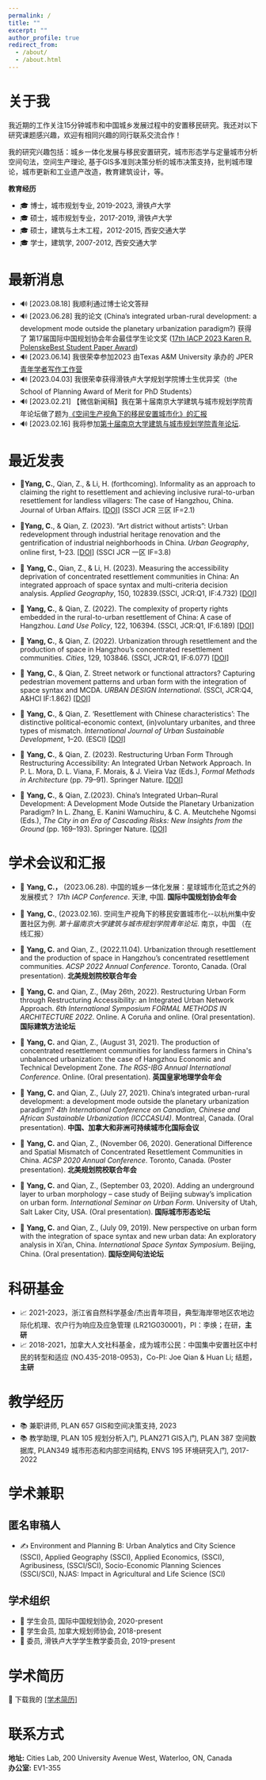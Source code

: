 ```yaml
---
permalink: /
title: ""
excerpt: ""
author_profile: true
redirect_from: 
  - /about/
  - /about.html
---
```


# 关于我
我近期的工作关注15分钟城市和中国城乡发展过程中的安置移民研究。我还对以下研究课题感兴趣，欢迎有相同兴趣的同行联系交流合作！

我的研究兴趣包括：城乡一体化发展与移民安置研究，城市形态学与定量城市分析 空间句法，空间生产理论, 基于GIS多准则决策分析的城市决策支持，批判城市理论，城市更新和工业遗产改造，教育建筑设计，等。

**教育经历**      
- 🎓 博士，城市规划专业, 2019-2023, 滑铁卢大学     
- 🎓 硕士，城市规划专业，2017-2019, 滑铁卢大学        
- 🎓 硕士，建筑与土木工程，2012-2015, 西安交通大学        
- 🎓 学士，建筑学, 2007-2012, 西安交通大学        

# 最新消息
- 🔊 [2023.08.18] 我顺利通过博士论文答辩
- 🔊 [2023.06.28] 我的论文 (China’s integrated urban-rural development: a development mode outside the planetary urbanization paradigm?) 获得了 第17届国际中国规划协会年会最佳学生论文奖 ([17th IACP 2023 Karen R. PolenskeBest Student Paper Award](http://www.china-planning.org/alpha/karenpolenskeaward/))
- 🔊 [2023.06.14] 我很荣幸参加2023 由Texas A&M University 承办的 JPER [青年学者写作工作营](https://www.acsp.org/news/643776/JPER-Writing-Workshop-for-New-Scholars-Wrap-Up.htm)
- 🔊 [2023.04.03] 我很荣幸获得滑铁卢大学规划学院博士生优异奖（the School of Planning Award of Merit for PhD Students）
- 🔊 [2023.02.21] 【微信新闻稿】我在第十届南京大学建筑与城市规划学院青年论坛做了题为[《空间生产视角下的移民安置城市化》的汇报](https://mp.weixin.qq.com/s/bg2-70JKd3R97xUk1q020w)
- 🔊 [2023.02.16] 我将参加[第十届南京大学建筑与城市规划学院青年论坛](https://mp.weixin.qq.com/s/_hlGUQ3r1An0Th7ouiulrg).



# 最近发表
- 📝**Yang, C.**, Qian, Z., & Li, H. (forthcoming). Informality as an approach to claiming the right to resettlement and achieving inclusive rural-to-urban resettlement for landless villagers: The case of Hangzhou, China. Journal of Urban Affairs. [[DOI]](https://doi.org/10.1080/07352166.2023.2262630) (SSCI JCR 三区 IF=2.1)

- 📝**Yang, C.**, & Qian, Z. (2023). “Art district without artists”: Urban redevelopment through industrial heritage renovation and the gentrification of industrial neighborhoods in China. _Urban Geography_, online first, 1–23. [[DOI]](https://doi.org/10.1080/02723638.2023.2246846) (SSCI JCR 一区 IF=3.8)

- 📝  **Yang, C.**, Qian, Z., & Li, H. (2023). Measuring the accessibility deprivation of concentrated resettlement communities in China: An integrated approach of space syntax and multi-criteria decision analysis. _Applied Geography_, 150, 102839.(SSCI, JCR:Q1, IF:4.732) [[DOI]](https://doi.org/10.1016/j.apgeog.2022.102839)

- 📝 **Yang, C.**, & Qian, Z. (2022). The complexity of property rights embedded in the rural-to-urban resettlement of China: A case of Hangzhou. _Land Use Policy_, 122, 106394. (SSCI, JCR:Q1, IF:6.189) [[DOI]](https://doi.org/10.1016/j.landusepol.2022.106394)


- 📝 **Yang, C.**, & Qian, Z. (2022). Urbanization through resettlement and the production of space in Hangzhou’s concentrated resettlement communities. _Cities_, 129, 103846. (SSCI, JCR:Q1, IF:6.077) [[DOI]](https://doi.org/10.1016/j.cities.2022.103846)


- 📝 **Yang, C.**, & Qian, Z. Street network or functional attractors? Capturing pedestrian movement patterns and urban form with the integration of space syntax and MCDA. _URBAN DESIGN International_. (SSCI, JCR:Q4, A&HCI IF:1.862) [[DOI]](https://doi.org/10.1057/s41289-022-00178-w)

- 📝 **Yang, C.**, & Qian, Z. ‘Resettlement with Chinese characteristics’: The distinctive political-economic context, (in)voluntary urbanites, and three types of mismatch. _International Journal of Urban Sustainable Development_, 1–20. (ESCI) [[DOI]](https://doi.org/10.1080/19463138.2021.1955364)

- 📖 **Yang, C.**, & Qian, Z. (2023). Restructuring Urban Form Through Restructuring Accessibility: An Integrated Urban Network Approach. In P. L. Mora, D. L. Viana, F. Morais, & J. Vieira Vaz (Eds.), _Formal Methods in Architecture_ (pp. 79–91). Springer Nature. [[DOI]](https://doi.org/10.1007/978-981-99-2217-8_7)  

- 📖 **Yang, C.**, & Qian, Z.(2023). China’s Integrated Urban–Rural Development: A Development Mode Outside the Planetary Urbanization Paradigm? In L. Zhang, E. Kanini Wamuchiru, & C. A. Meutchehe Ngomsi (Eds.), _The City in an Era of Cascading Risks: New Insights from the Ground_ (pp. 169–193). Springer Nature. [[DOI]](https://doi.org/10.1007/978-981-99-2050-1_10)

# 学术会议和汇报
- 💬 **Yang, C.，**  (2023.06.28). 中国的城乡一体化发展：星球城市化范式之外的发展模式？  _17th IACP Conference_. 天津, 中国. **国际中国规划协会年会**

- 💬 **Yang, C.**, (2023.02.16). 空间生产视角下的移民安置城市化--以杭州集中安置社区为例. _第十届南京大学建筑与城市规划学院青年论坛_. 南京，中国 （在线汇报）

- 💬 **Yang, C.** and Qian, Z., (2022.11.04). Urbanization through resettlement and the production of space in Hangzhou’s concentrated resettlement communities.  _ACSP 2022 Annual Conference_. Toronto, Canada. (Oral presentation). **北美规划院校联合年会**

- 💬 **Yang, C.** and Qian, Z., (May 26th, 2022). Restructuring Urban Form through Restructuring Accessibility: an
Integrated Urban Network Approach. _6th International Symposium FORMAL METHODS IN ARCHITECTURE 2022_. Online. A Coruña and online. (Oral presentation). **国际建筑方法论坛**

- 💬 **Yang, C.** and Qian, Z., (August 31, 2021). The production of concentrated resettlement communities for landless farmers in China's unbalanced urbanization: the case of Hangzhou Economic and Technical Development Zone. _The RGS-IBG Annual International Conference_. Online. (Oral presentation). **英国皇家地理学会年会**

- 💬 **Yang, C.** and Qian, Z., (July 27, 2021). China’s integrated urban-rural development: a development mode outside the planetary urbanization paradigm? _4th International Conference on Canadian, Chinese and African Sustainable Urbanization (ICCCASU4)_. Montreal, Canada. (Oral presentation). **中国、加拿大和非洲可持续城市化国际会议**

- 💬 **Yang, C.** and Qian, Z., (November 06, 2020). Generational Difference and Spatial Mismatch of Concentrated Resettlement Communities in China.  _ACSP 2020 Annual Conference_. Toronto, Canada. (Poster presentation). **北美规划院校联合年会**

- 💬 **Yang, C.** and Qian, Z., (September 03, 2020). Adding an underground layer to urban morphology – case study of Beijing subway’s implication on urban form. _International Seminar on Urban Form_. University of Utah, Salt Laker City, USA. (Oral presentation). **国际城市形态论坛**

- 💬 **Yang, C.** and Qian, Z., (July 09, 2019). New perspective on urban form with the integration of space syntax and new urban data: An exploratory analysis in Xi’an, China. _International Space Syntax Symposium_. Beijing, China. (Oral presentation). **国际空间句法论坛**

# 科研基金
- 📈 2021-2023，浙江省自然科学基金/杰出青年项目，典型海岸带地区农地边际化机理、农户行为响应及应急管理 (LR21G030001)，PI：李焕；在研，**主研**
- 📈 2018-2021，加拿大人文社科基金，成为城市公民：中国集中安置社区中村民的转型和适应 (NO.435-2018-0953)，Co-PI: Joe Qian & Huan Li; 结题，**主研**

# 教学经历
- 📚 兼职讲师, PLAN 657 GIS和空间决策支持, 2023
- 📚 教学助理, PLAN 105 规划分析入门, PLAN271 GIS入门, PLAN 387 空间数据库, PLAN349 城市形态和内部空间结构, ENVS 195 环境研究入门, 2017-2022

# 学术兼职
## 匿名审稿人
- ✍ Environment and Planning B: Urban Analytics and City Science (SSCI), Applied Geography (SSCI), Applied Economics, (SSCI), Agribusiness, (SSCI/SCI), Socio-Economic Planning Sciences (SSCI/SCI), NJAS: Impact in Agricultural and Life Science (SCI)  

## 学术组织
- 💼 学生会员, 国际中国规划协会, 2020-present
- 💼 学生会员, 加拿大规划师协会, 2018-present
- 💼 委员, 滑铁卢大学学生教学委员会, 2019-present

# 学术简历
📂 下载我的 [[学术简历]](/zh-cn/pdf/CV-Chen_ZH.pdf)

# 联系方式
**地址:** Cities Lab, 200 University Avenue West, Waterloo, ON, Canada    
**办公室:** EV1-355 

